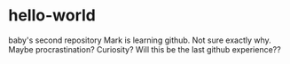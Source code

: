 # hello-world
baby's second repository
Mark is learning github. Not sure exactly why.  Maybe procrastination? Curiosity? Will this be the last github experience??
